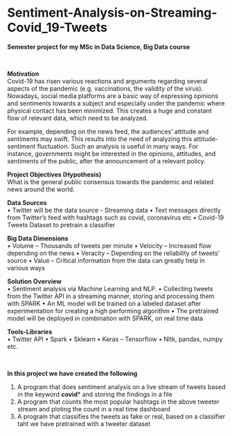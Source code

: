 # Sentiment-Analysis-on-Streaming-Covid_19-Tweets

**Semester project for my MSc in Data Science, Big Data course**

<br>

**Motivation**  
Covid-19 has risen various reactions and arguments regarding several aspects of the pandemic
(e.g. vaccinations, the validity of the virus). Nowadays, social media platforms are a basic way of
expressing opinions and sentiments towards a subject and especially under the pandemic where
physical contact has been minimized. This creates a huge and constant flow of relevant data,
which need to be analyzed.

For example, depending on the news feed, the audiences’ attitude and sentiments may swift.
This results into the need of analyzing this attitude-sentiment fluctuation. Such an analysis is useful
in many ways. For instance, governments might be interested in the opinions, attitudes, and
sentiments of the public, after the announcement of a relevant policy.
<br>

**Project Objectives (Hypothesis)**  
What is the general public consensus towards the pandemic and related news around the world.

**Data Sources**  
  • Twitter will be the data source - Streaming data
  • Text messages directly from Twitter’s feed with hashtags such as covid, coronavirus etc
  • Covid-19 Tweets Dataset to pretrain a classifier

**Big Data Dimensions**  
  • Volume – Thousands of tweets per minute
  • Velocity – Increased flow depending on the news
  • Veracity – Depending on the reliability of tweets’ source
  • Value – Critical information from the data can greatly help in various ways

**Solution Overview**  
  • Sentiment analysis via Machine Learning and NLP.
  • Collecting tweets from the Twitter API in a streaming manner, storing and processing them
  with SPARK
  • An ML model will be trained on a labeled dataset after experimentation for creating a high
  performing algorithm
  • The pretrained model will be deployed in combination with SPARK, on real time data

**Tools-Libraries**  
  • Twitter API
  • Spark
  • Sklearn
  • Keras – Tensorflow
  • Nltk, pandas, numpy etc.

<br>

**In this project we have created the following**  
1. A program that does sentiment analysis on a live stream of tweets based in the keyword **covid*** and storing the findings in a file
2. A program that counts the most popular hashtags in the above tweeter stream and ploting the count in a real time dashboard
3. A program that classifies the tweets as fake or real, based on a classifier taht we have pretrained with a tweeter dataset
